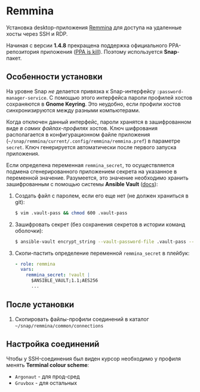 # Remmina

Установка desktop-приложения [Remmina](https://remmina.org/) для
доступа на удаленные хосты через SSH и RDP.

Начиная с версии **1.4.8** прекращена поддержка официального PPA-репозитория
приложения ([PPA is kill](https://remmina.org/oh-flatpak/)). Поэтому используется **Snap**-пакет.

## Особенности установки

На уровне Snap *не* делается привязка к Snap-интерфейсу `:password-manager-service`.
С помощью этого интерфейса пароли профилей хостов сохраняются в **Gnome Keyring**.
Это неудобно, если профили хостов синхронизируются между разными компьютерами.

Когда отключен данный интерфейс, пароли хранятся в зашифрованном виде
_в самих файлах-профилях_ хостов. Ключ шифрования располагается
в конфигурационном файле приложения (`~/snap/remmina/current/.config/remmina/remmina.pref`)
в параметре `secret`. Ключ генерируется автоматически после первого
запуска приложения.

Если определена переменная `remmina_secret`, то осуществляется подмена сгенерированного приложением
секрета на указанное в переменной значение. Разумеется, это значение необходимо хранить
зашифрованным с помощью системы **Ansible Vault** ([docs](https://docs.ansible.com/ansible/latest/user_guide/vault.html)):

1. Создать файл с паролем, если его еще нет (не должен храниться в git):

   ```bash
   $ vim .vault-pass && chmod 600 .vault-pass
   ```

1. Зашифровать секрет (без сохранения секретов в истории команд оболочки):

   ```bash
   $ ansible-vault encrypt_string --vault-password-file .vault-pass --stdin-name remmina_secret
   ```

1. Скопи-пастить определение переменной `remmina_secret` в плейбук:

   ```yaml
   - role: remmina
     vars:
       remmina_secret: !vault |
         $ANSIBLE_VAULT;1.1;AES256
         ...
   ```

## После установки

1. Скопировать файлы-профили соединений в каталог `~/snap/remmina/common/connections`

## Настройка соединений

Чтобы у SSH-соединения был виден курсор необходимо у профиля менять **Terminal colour scheme**:
* `Argonaut` - для прод-сред
* `Gruvbox` - для остальных
